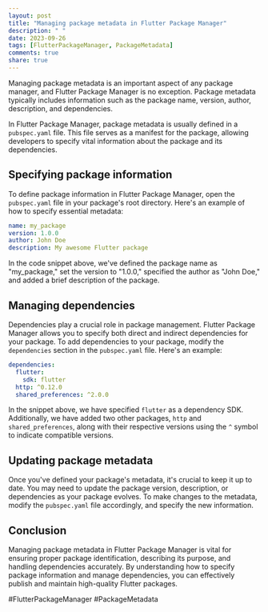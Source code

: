 ```yaml
---
layout: post
title: "Managing package metadata in Flutter Package Manager"
description: " "
date: 2023-09-26
tags: [FlutterPackageManager, PackageMetadata]
comments: true
share: true
---
```


Managing package metadata is an important aspect of any package manager, and Flutter Package Manager is no exception. Package metadata typically includes information such as the package name, version, author, description, and dependencies.

In Flutter Package Manager, package metadata is usually defined in a `pubspec.yaml` file. This file serves as a manifest for the package, allowing developers to specify vital information about the package and its dependencies.

## Specifying package information

To define package information in Flutter Package Manager, open the `pubspec.yaml` file in your package's root directory. Here's an example of how to specify essential metadata:

```yaml
name: my_package
version: 1.0.0
author: John Doe
description: My awesome Flutter package
```

In the code snippet above, we've defined the package name as "my_package," set the version to "1.0.0," specified the author as "John Doe," and added a brief description of the package.

## Managing dependencies

Dependencies play a crucial role in package management. Flutter Package Manager allows you to specify both direct and indirect dependencies for your package. To add dependencies to your package, modify the `dependencies` section in the `pubspec.yaml` file. Here's an example:

```yaml
dependencies:
  flutter:
    sdk: flutter
  http: ^0.12.0
  shared_preferences: ^2.0.0
```

In the snippet above, we have specified `flutter` as a dependency SDK. Additionally, we have added two other packages, `http` and `shared_preferences`, along with their respective versions using the `^` symbol to indicate compatible versions.

## Updating package metadata

Once you've defined your package's metadata, it's crucial to keep it up to date. You may need to update the package version, description, or dependencies as your package evolves. To make changes to the metadata, modify the `pubspec.yaml` file accordingly, and specify the new information.

## Conclusion

Managing package metadata in Flutter Package Manager is vital for ensuring proper package identification, describing its purpose, and handling dependencies accurately. By understanding how to specify package information and manage dependencies, you can effectively publish and maintain high-quality Flutter packages.

#FlutterPackageManager #PackageMetadata
